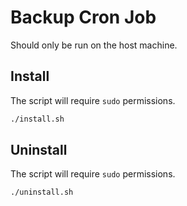 # Backup Cron Job

Should only be run on the host machine.

## Install

The script will require `sudo` permissions.

```bash
./install.sh
```

## Uninstall

The script will require `sudo` permissions.

```bash
./uninstall.sh
```
